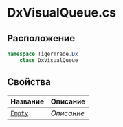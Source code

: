 
# DxVisualQueue.cs
## Расположение
```csharp
namespace TigerTrade.Dx  
    class DxVisualQueue
```

## Свойства
| Название | Описание |
| --- | --- |
| [`Empty`](./Свойства/Empty.md) | *Описание* |
